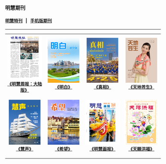 ### 明慧期刊

#### [明慧特刊](pages/tekan.md) &nbsp;&nbsp;|&nbsp;&nbsp; [手机版期刊](pages/mobile.md)
---

|||||
|:---:|:---:|:---:|:---:|
|[<img width="200px" src="indexes/covers/zhongguo.png" ><br/><b>《明慧周报：大陆版》</b><br/><br/>](indexes/zhongguo.md)|[<img width="200px" src="indexes/covers/mingbai.png" ><br/><b>《明白》</b><br/><br/>](indexes/mingbai.md)|[<img width="200px" src="indexes/covers/zhenxiang.png" ><br/><b>《真相》</b><br/><br/>](indexes/zhenxiang.md)|[<img width="200px" src="indexes/covers/cangsheng.png" ><br/><b>《天地苍生》</b><br/><br/>](indexes/cangsheng.md)|
|[<img width="200px" src="indexes/covers/huisheng.png" ><br/><b>《慧声》</b><br/><br/>](indexes/huisheng.md)|[<img width="200px" src="indexes/covers/xiwang.png" ><br/><b>《希望》</b><br/><br/>](indexes/xiwang.md)|[<img width="200px" src="indexes/covers/huabao.png" ><br/><b>《明慧画报》</b><br/><br/>](indexes/huabao.md)|[<img width="200px" src="indexes/covers/hongfu.png" ><br/><b>《天赐洪福》</b><br/><br/>](indexes/hongfu.md)|

